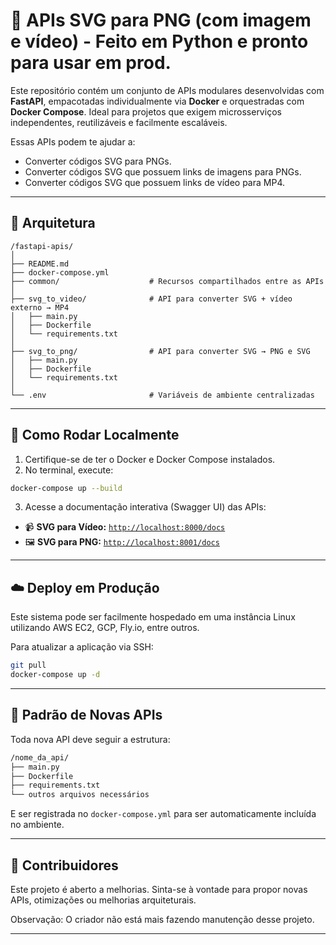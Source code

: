 # 🧠 APIs SVG para PNG (com imagem e vídeo) - Feito em Python e pronto para usar em prod. 

Este repositório contém um conjunto de APIs modulares desenvolvidas com **FastAPI**, empacotadas individualmente via **Docker** e orquestradas com **Docker Compose**. 
Ideal para projetos que exigem microsserviços independentes, reutilizáveis e facilmente escaláveis.

Essas APIs podem te ajudar a:
- Converter códigos SVG para PNGs. 
- Converter códigos SVG que possuem links de imagens para PNGs. 
- Converter códigos SVG que possuem links de vídeo para MP4.  

---

## 📁 Arquitetura

```
/fastapi-apis/
│
├── README.md
├── docker-compose.yml 
├── common/                    # Recursos compartilhados entre as APIs
│
├── svg_to_video/              # API para converter SVG + vídeo externo → MP4
│   ├── main.py
│   ├── Dockerfile
│   └── requirements.txt
│
├── svg_to_png/                # API para converter SVG → PNG e SVG
│   ├── main.py
│   ├── Dockerfile
│   └── requirements.txt
│
└── .env                       # Variáveis de ambiente centralizadas
```

---

## 🚀 Como Rodar Localmente

1. Certifique-se de ter o Docker e Docker Compose instalados.
2. No terminal, execute:

```bash
docker-compose up --build
```

3. Acesse a documentação interativa (Swagger UI) das APIs:

- 📹 **SVG para Vídeo:** [`http://localhost:8000/docs`](http://localhost:8000/docs)
- 🖼️ **SVG para PNG:** [`http://localhost:8001/docs`](http://localhost:8001/docs)

---

## ☁️ Deploy em Produção

Este sistema pode ser facilmente hospedado em uma instância Linux utilizando AWS EC2, GCP, Fly.io, entre outros.

Para atualizar a aplicação via SSH:

```bash
git pull
docker-compose up -d
```

---

## 🧩 Padrão de Novas APIs

Toda nova API deve seguir a estrutura:

```bash
/nome_da_api/
├── main.py
├── Dockerfile
├── requirements.txt
└── outros arquivos necessários
```

E ser registrada no `docker-compose.yml` para ser automaticamente incluída no ambiente.

---

## 👥 Contribuidores

Este projeto é aberto a melhorias. Sinta-se à vontade para propor novas APIs, otimizações ou melhorias arquiteturais.

Observação: O criador não está mais fazendo manutenção desse projeto. 

---
